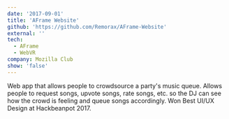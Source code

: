 ```yaml
---
date: '2017-09-01'
title: 'AFrame Website'
github: 'https://github.com/Remorax/AFrame-Website'
external: ''
tech:
  - AFrame
  - WebVR
company: Mozilla Club
show: 'false'
---
```


Web app that allows people to crowdsource a party's music queue. Allows people to request songs, upvote songs, rate songs, etc. so the DJ can see how the crowd is feeling and queue songs accordingly. Won Best UI/UX Design at Hackbeanpot 2017.

